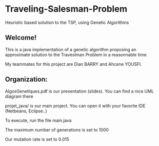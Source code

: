 # Traveling-Salesman-Problem
Heuristic based solution to the TSP, using Genetic Algorithms


## Welcome!

This is a java implementation of a genetic algorithm proposing an approximate solution to the Traveslman Problem in a reasonnable time.

My teammates for this project are Dian BARRY and Ahcene YOUSFI. 

## Organization:

AlgosGenetiques.pdf is our presentation (slides). You can find a nice UML diagram there

projet_java/ is our main project. You can open it with your favorite IDE (Netbeans, Eclipse..)
    
    
    
To execute, run the file main.java


The maximum number of generations is set to 1000

Our mutation rate is set to 0.015



